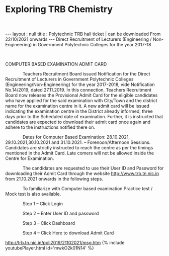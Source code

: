 <h1>Exploring TRB Chemistry</h1><br><br>---
layout : null
title : Polytechnic TRB hall ticket | can be downloaded From 22/10/2021 onwards
---
Direct Recruitment of Lecturers (Engineering / Non-Engineering) in Government Polytechnic Colleges for the year 2017-18

          

COMPUTER BASED EXAMINATION ADMIT CARD

              Teachers Recruitment Board issued Notification for the Direct Recruitment of Lecturers in Government Polytechnic Colleges (Engineering/Non-Engineering) for the year 2017-2018, vide Notification No.14/2019, dated 27.11.2019. In this connection, Teachers Recruitment Board now releases the Provisional Admit Card for the eligible candidates who have applied for the said examination with City/Town and the district name for the examination centre in it. A new admit card will be issued indicating the examination centre in the District already informed, three days prior to the Scheduled date of examination. Further, it is instructed that candidates are expected to download their admit card once again and adhere to the instructions notified there on.

              Dates for Computer Based Examination: 28.10.2021, 29.10.2021,30.10.2021 and 31.10.2021. – Forenoon/Afternoon Sessions. Candidates are strictly instructed to reach the centre as per the timings mentioned in the Admit Card. Late comers will not be allowed inside the Centre for Examination.

              The candidates are requested to use their User ID and Password for downloading their Admit Card through the website http://www.trb.tn.nic.in from 21.10.2021 onwards in the following steps.

              To familiarize with Computer based examination Practice test / Mock test is also available.

              Step 1 – Click Login

              Step 2 – Enter User ID and password

              Step 3 – Click Dashboard

              Step 4 – Click Here to download Admit Card



http://trb.tn.nic.in/poli2019/21102021/msg.htm
{% include youtubePlayer.html id='mwkO2k01N14' %}<br>